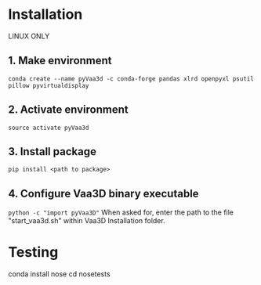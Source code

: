 # Installation
LINUX ONLY

## 1. Make environment

`conda create --name pyVaa3d -c conda-forge pandas xlrd openpyxl psutil pillow pyvirtualdisplay`

## 2. Activate environment
`source activate pyVaa3d`

## 3. Install package
`pip install <path to package>`

## 4. Configure Vaa3D binary executable
`python -c "import pyVaa3D"`
When asked for, enter the path to the file "start_vaa3d.sh" within Vaa3D Installation folder.

# Testing

conda install nose
cd <path to package>
nosetests
